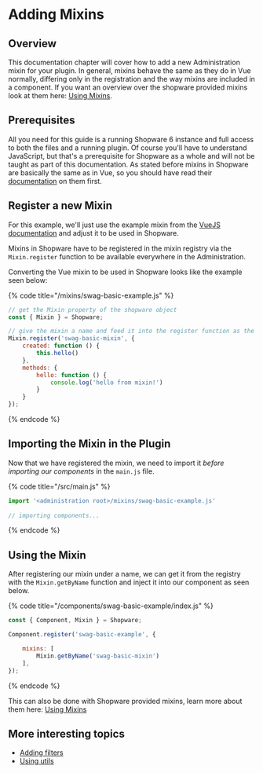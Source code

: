 # Adding Mixins

## Overview

This documentation chapter will cover how to add a new Administration mixin for your plugin. In general, mixins behave the same as they do in Vue normally, differing only in the registration and the way mixins are included in a component. If you want an overview over the shopware provided mixins look at them here: [Using Mixins](using-mixins.md).

## Prerequisites

All you need for this guide is a running Shopware 6 instance and full access to both the files and a running plugin. Of course you'll have to understand JavaScript, but that's a prerequisite for Shopware as a whole and will not be taught as part of this documentation. As stated before mixins in Shopware are basically the same as in Vue, so you should have read their [documentation](https://vuejs.org/v2/guide/mixins.html) on them first.

## Register a new Mixin

For this example, we'll just use the example mixin from the [VueJS documentation](https://vuejs.org/v2/guide/mixins.html) and adjust it to be used in Shopware.

Mixins in Shopware have to be registered in the mixin registry via the `Mixin.register` function to be available everywhere in the Administration.

Converting the Vue mixin to be used in Shopware looks like the example seen below:

{% code title="<administration root>/mixins/swag-basic-example.js" %}

```javascript
// get the Mixin property of the shopware object
const { Mixin } = Shopware;

// give the mixin a name and feed it into the register function as the second argument
Mixin.register('swag-basic-mixin', {
    created: function () {
        this.hello()
    },
    methods: {
        hello: function () {
            console.log('hello from mixin!')
        }
    }
});
```

{% endcode %}

## Importing the Mixin in the Plugin

Now that we have registered the mixin, we need to import it *before importing our components* in the `main.js` file.

{% code title="<administration root>/src/main.js" %}

```javascript
import '<administration root>/mixins/swag-basic-example.js'
    
// importing components...
```

{% endcode %}

## Using the Mixin

After registering our mixin under a name, we can get it from the registry with the `Mixin.getByName` function and inject it into our component as seen below.

{% code title="<administration root>/components/swag-basic-example/index.js" %}

```javascript
const { Component, Mixin } = Shopware;

Component.register('swag-basic-example', {

    mixins: [
        Mixin.getByName('swag-basic-mixin')
    ],
});
```

{% endcode %}

This can also be done with Shopware provided mixins, learn more about them here: [Using Mixins](using-mixins.md)

## More interesting topics

* [Adding filters](add-filter.md)
* [Using utils](using-utils.md)
